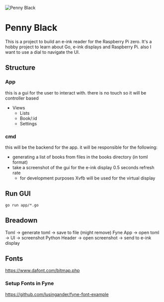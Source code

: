 
![Penny Black](.readme/logo.png)

# Penny Black

This is a project to build an e-ink reader for the Raspberry Pi zero.
It's a hobby project to learn about Go, e-ink displays and Raspberry Pi.
also I want to use a dial to navigate the UI.

## Structure

### App 
this is a gui for the user to interact with. there is no touch so it will be controller based
- Views
    - Lists
    - Book/:id
    - Settings

### cmd
this will be the backend for the app. it will be responsible for the following:
- generating a list of books from files in the books directory (in toml format)
- take a screenshot of the gui for the e-ink display 0.5 seconds refresh rate
    - for development purposes Xvfb will be used for the virtual display

## Run GUI

```
go run app/*.go
```

## Breadown

Toml -> generate toml -> save to file (might remove)
Fyne App -> open toml -> UI -> screenshot
Python Header -> open screenshot -> send to e-ink display

## Fonts

https://www.dafont.com/bitmap.php

### Setup Fonts in Fyne

https://github.com/lusingander/fyne-font-example
